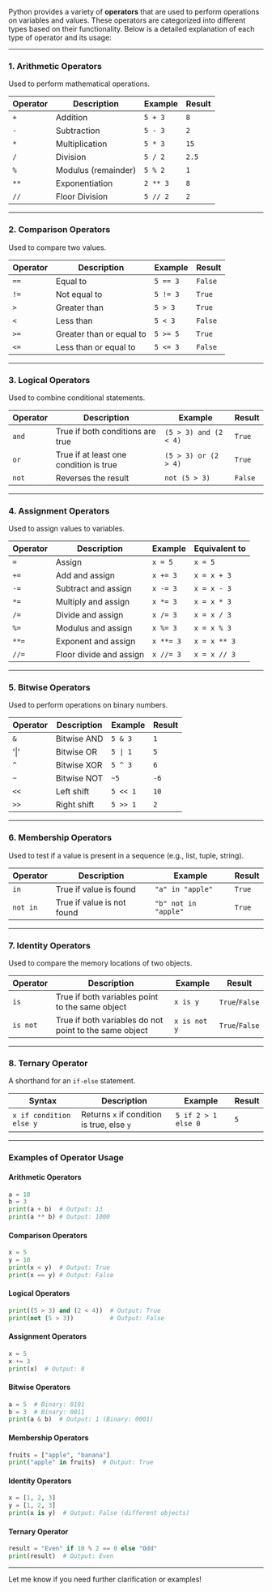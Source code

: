 Python provides a variety of **operators** that are used to perform operations on variables and values. These operators are categorized into different types based on their functionality. Below is a detailed explanation of each type of operator and its usage:

---

### **1. Arithmetic Operators**

Used to perform mathematical operations.

| Operator | Description         | Example  | Result |
| -------- | ------------------- | -------- | ------ |
| `+`      | Addition            | `5 + 3`  | `8`    |
| `-`      | Subtraction         | `5 - 3`  | `2`    |
| `*`      | Multiplication      | `5 * 3`  | `15`   |
| `/`      | Division            | `5 / 2`  | `2.5`  |
| `%`      | Modulus (remainder) | `5 % 2`  | `1`    |
| `**`     | Exponentiation      | `2 ** 3` | `8`    |
| `//`     | Floor Division      | `5 // 2` | `2`    |

---

### **2. Comparison Operators**

Used to compare two values.

| Operator | Description              | Example  | Result  |
| -------- | ------------------------ | -------- | ------- |
| `==`     | Equal to                 | `5 == 3` | `False` |
| `!=`     | Not equal to             | `5 != 3` | `True`  |
| `>`      | Greater than             | `5 > 3`  | `True`  |
| `<`      | Less than                | `5 < 3`  | `False` |
| `>=`     | Greater than or equal to | `5 >= 5` | `True`  |
| `<=`     | Less than or equal to    | `5 <= 3` | `False` |

---

### **3. Logical Operators**

Used to combine conditional statements.

| Operator | Description                            | Example               | Result  |
| -------- | -------------------------------------- | --------------------- | ------- |
| `and`    | True if both conditions are true       | `(5 > 3) and (2 < 4)` | `True`  |
| `or`     | True if at least one condition is true | `(5 > 3) or (2 > 4)`  | `True`  |
| `not`    | Reverses the result                    | `not (5 > 3)`         | `False` |

---

### **4. Assignment Operators**

Used to assign values to variables.

| Operator | Description             | Example   | Equivalent to |
| -------- | ----------------------- | --------- | ------------- |
| `=`      | Assign                  | `x = 5`   | `x = 5`       |
| `+=`     | Add and assign          | `x += 3`  | `x = x + 3`   |
| `-=`     | Subtract and assign     | `x -= 3`  | `x = x - 3`   |
| `*=`     | Multiply and assign     | `x *= 3`  | `x = x * 3`   |
| `/=`     | Divide and assign       | `x /= 3`  | `x = x / 3`   |
| `%=`     | Modulus and assign      | `x %= 3`  | `x = x % 3`   |
| `**=`    | Exponent and assign     | `x **= 3` | `x = x ** 3`  |
| `//=`    | Floor divide and assign | `x //= 3` | `x = x // 3`  |

---

### **5. Bitwise Operators**

Used to perform operations on binary numbers.

| Operator | Description | Example    | Result |
| -------- | ----------- | ---------- | ------ |
| `&`      | Bitwise AND | `5 & 3`    | `1`    |
| '\|'     | Bitwise OR  | `5 \| 1`   | `5`    | 
| `^`      | Bitwise XOR | `5 ^ 3`    | `6`    |
| `~`      | Bitwise NOT | `~5`       | `-6`   |
| `<<`     | Left shift  | `5 << 1`   | `10`   |
| `>>`     | Right shift | `5 >> 1`   | `2`    |

---

### **6. Membership Operators**

Used to test if a value is present in a sequence (e.g., list, tuple, string).

| Operator | Description                | Example              | Result |
| -------- | -------------------------- | -------------------- | ------ |
| `in`     | True if value is found     | `"a" in "apple"`     | `True` |
| `not in` | True if value is not found | `"b" not in "apple"` | `True` |

---

### **7. Identity Operators**

Used to compare the memory locations of two objects.

| Operator | Description                                            | Example      | Result         |
| -------- | ------------------------------------------------------ | ------------ | -------------- |
| `is`     | True if both variables point to the same object        | `x is y`     | `True`/`False` |
| `is not` | True if both variables do not point to the same object | `x is not y` | `True`/`False` |

---

### **8. Ternary Operator**

A shorthand for an `if-else` statement.

| Syntax                  | Description                                | Example             | Result |
| ----------------------- | ------------------------------------------ | ------------------- | ------ |
| `x if condition else y` | Returns `x` if condition is true, else `y` | `5 if 2 > 1 else 0` | `5`    |

---

### **Examples of Operator Usage**

#### Arithmetic Operators

```python
a = 10
b = 3
print(a + b)  # Output: 13
print(a ** b) # Output: 1000
```

#### Comparison Operators

```python
x = 5
y = 10
print(x < y)  # Output: True
print(x == y) # Output: False
```

#### Logical Operators

```python
print((5 > 3) and (2 < 4))  # Output: True
print(not (5 > 3))          # Output: False
```

#### Assignment Operators

```python
x = 5
x += 3
print(x)  # Output: 8
```

#### Bitwise Operators

```python
a = 5  # Binary: 0101
b = 3  # Binary: 0011
print(a & b)  # Output: 1 (Binary: 0001)
```

#### Membership Operators

```python
fruits = ["apple", "banana"]
print("apple" in fruits)  # Output: True
```

#### Identity Operators

```python
x = [1, 2, 3]
y = [1, 2, 3]
print(x is y)  # Output: False (different objects)
```

#### Ternary Operator

```python
result = "Even" if 10 % 2 == 0 else "Odd"
print(result)  # Output: Even
```

---

Let me know if you need further clarification or examples!
